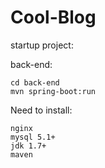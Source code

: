 # Cool-Blog
startup project:

back-end:
```
cd back-end
mvn spring-boot:run
```

Need to install:
```
nginx
mysql 5.1+
jdk 1.7+
maven
```
